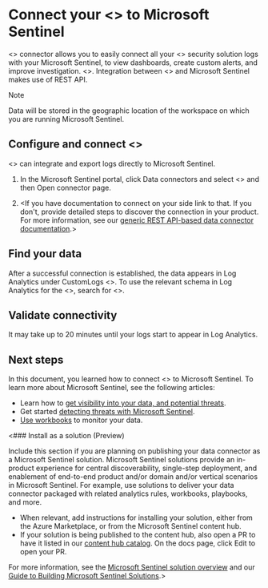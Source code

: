# Connect your <<Partner Appliance Name>> to Microsoft Sentinel



<<Partner Appliance Name>> connector allows you to easily connect all your <<Partner Appliance Name>> security solution logs with your Microsoft Sentinel, to view dashboards, create custom alerts, and improve investigation. <<Add additional specific insights this data connectivity provides to customers>>. Integration between <<Partner Appliance Name>> and Microsoft Sentinel makes use of REST API.


> [!NOTE]
> Data will be stored in the geographic location of the workspace on which you are running Microsoft Sentinel.

## Configure and connect <<Partner Appliance Name>>

<<Partner Appliance Name>> can integrate and export logs directly to Microsoft Sentinel.
1. In the Microsoft Sentinel portal, click Data connectors and select <<Partner Appliance Name>> and then Open connector page.

2. <If you have documentation to connect on your side link to that. If you don't, provide detailed steps to discover the connection in your product. For more information, see our [generic REST API-based data connector documentation](https://docs.microsoft.com/azure/sentinel/connect-rest-api-template).>

## Find your data

After a successful connection is established, the data appears in Log Analytics under CustomLogs <<schema name>>.
To use the relevant schema in Log Analytics for the <<Partner Appliance Name>>, search for <<Schema name>>.

## Validate connectivity
It may take up to 20 minutes until your logs start to appear in Log Analytics.


## Next steps
In this document, you learned how to connect <<Partner Appliance Name>> to Microsoft Sentinel. To learn more about Microsoft Sentinel, see the following articles:
- Learn how to [get visibility into your data, and potential threats](https://docs.microsoft.com/azure/sentinel/get-visibility).
- Get started [detecting threats with Microsoft Sentinel](https://docs.microsoft.com/azure/sentinel/detect-threats-built-in).
- [Use workbooks](https://docs.microsoft.com/azure/sentinel/monitor-your-data) to monitor your data.

<### Install as a solution (Preview)

Include this section if you are planning on publishing your data connector as a Microsoft Sentinel solution. Microsoft Sentinel solutions provide an in-product experience for central discoverability, single-step deployment, and enablement of end-to-end product and/or domain and/or vertical scenarios in Microsoft Sentinel. For example, use solutions to deliver your data connector packaged with related analytics rules, workbooks, playbooks, and more.

- When relevant, add instructions for installing your solution, either from the Azure Marketplace, or from the Microsoft Sentinel content hub.
- If your solution is being published to the content hub, also open a PR to have it listed in our [content hub catalog](https://docs.microsoft.com/azure/sentinel/sentinel-solutions-catalog). On the docs page, click Edit to open your PR.

For more information, see the [Microsoft Sentinel solution overview](https://docs.microsoft.com/azure/sentinel/sentinel-solutions) and our [Guide to Building Microsoft Sentinel Solutions](https://github.com/Azure/Azure-Sentinel/tree/master/Solutions#readme).>
